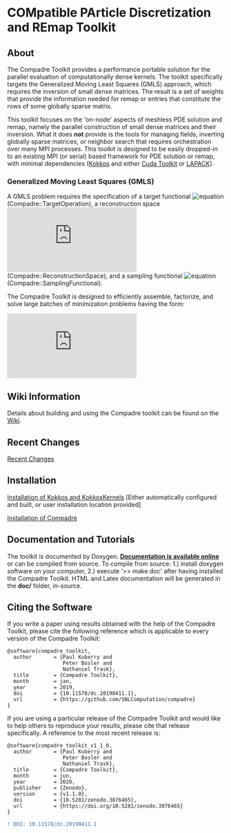 # COMpatible PArticle Discretization and REmap Toolkit

## About

The Compadre Toolkit provides a performance portable solution for the parallel evaluation of computationally dense kernels. The toolkit specifically targets the Generalized Moving Least Squares (GMLS) approach, which requires the inversion of small dense matrices. The result is a set of weights that provide the information needed for remap or entries that constitute the rows of some globally sparse matrix.

This toolkit focuses on the 'on-node' aspects of meshless PDE solution and remap, namely the parallel construction of small dense matrices and their inversion. What it does **not** provide is the tools for managing fields, inverting globally sparse matrices, or neighbor search that requires orchestration over many MPI processes. This toolkit is designed to be easily dropped-in to an existing MPI (or serial) based framework for PDE solution or remap, with minimal dependencies ([Kokkos](https://github.com/kokkos/kokkos) and either [Cuda Toolkit](https://developer.nvidia.com/cuda-toolkit) or [LAPACK](http://www.netlib.org/lapack/)).

### Generalized Moving Least Squares (GMLS)

A GMLS problem requires the specification of a target functional ![equation](https://latex.codecogs.com/gif.latex?\tau) (Compadre::TargetOperation), a reconstruction space ![equation](https://latex.codecogs.com/gif.latex?V) (Compadre::ReconstructionSpace), and a sampling functional ![equation](https://latex.codecogs.com/gif.latex?\lambda) (Compadre::SamplingFunctional).

The Compadre Toolkit is designed to efficiently assemble, factorize, and solve large batches of minimization problems having the form:

![equation](https://latex.codecogs.com/png.latex?%5Cbg_white%20%5Clarge%20%5C%5C%20%5Cbegin%7Balign*%7D%20p%5E%7B*%7D%26%20%3D%26%20%5Cunderset%7Bp%20%5Cin%20V%7D%7B%5Ctext%7Barg%20min%7D%7D%5C%3B%5Cfrac%7B1%7D%7B2%7D%5Csum_%7Bj%3D1%7D%5EN%20%28%5Clambda_j%28u%29-%5Clambda_j%28p%29%29%5E%7B2%7D%5Comega%28%5Ctau%3B%5Clambda_j%29%5C%5C%5C%5C%20%26%26%5Ctau%28u%29%20%5Capprox%20%5Ctau%28p%5E%7B*%7D%29%20%5Cend%7Balign*%7D)
<!---
https://www.codecogs.com/latex/eqneditor.php
\[\large \begin{align*}
p^{*}& =& \underset{p \in V}{\text{arg min}}\;\frac{1}{2}\sum_{j=1}^N (\lambda_j(u)-\lambda_j(p))^{2}\omega(\tau;\lambda_j)\\\\
&&\tau(u) \approx \tau(p^{*})
\end{align*} \]
--->

## Wiki Information
Details about building and using the Compadre toolkit can be found on the [Wiki](https://github.com/SNLComputation/compadre/wiki).

## Recent Changes
[Recent Changes](https://github.com/SNLComputation/compadre/wiki/Changelog)

## Installation
[Installation of Kokkos and KokkosKernels](https://github.com/SNLComputation/compadre/wiki/Kokkos-and-KokkosKernels) [Either automatically configured and built, or user installation location provided]

[Installation of Compadre](https://github.com/SNLComputation/compadre/wiki/Building-Compadre)

## Documentation and Tutorials
The toolkit is documented by Doxygen. <b>[Documentation is available online](https://snlcomputation.github.io/compadre/index.html)</b> or can be compiled from source.
To compile from source: 1.) install doxygen software on your computer, 2.) execute '>> make doc' after having installed the Compadre Toolkit. HTML and Latex documentation will be generated in the <b>doc/</b> folder, in-source. 

## Citing the Software

If you write a paper using results obtained with the help of the Compadre Toolkit, please cite the following reference which is applicable to every version of the Compadre Toolkit:

```
@software{compadre_toolkit,
  author       = {Paul Kuberry and
                  Peter Bosler and
                  Nathaniel Trask},
  title        = {Compadre Toolkit},
  month        = jan, 
  year         = 2019,
  doi          = {10.11578/dc.20190411.1},
  url          = {https://github.com/SNLComputation/compadre}
}
```

If you are using a particular release of the Compadre Toolkit and would like to help others to reproduce your results, please cite that release specifically. A reference to the most recent release is:
```
@software{compadre_toolkit_v1_1_0,
  author       = {Paul Kuberry and
                  Peter Bosler and
                  Nathaniel Trask},
  title        = {Compadre Toolkit},
  month        = jun,
  year         = 2020,
  publisher    = {Zenodo},
  version      = {v1.1.0},
  doi          = {10.5281/zenodo.3876465},
  url          = {https://doi.org/10.5281/zenodo.3876465}
}
```

```diff
! DOI: 10.11578/dc.20190411.1
```
